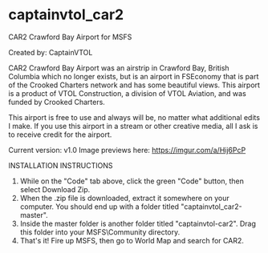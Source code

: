 # captainvtol_car2
CAR2 Crawford Bay Airport for MSFS

Created by: CaptainVTOL

CAR2 Crawford Bay Airport was an airstrip in Crawford Bay, British Columbia which no longer exists, but is an airport in FSEconomy that is part of the Crooked Charters network and has some beautiful views. This airport is a product of VTOL Construction, a division of VTOL Aviation, and was funded by Crooked Charters. 

This airport is free to use and always will be, no matter what additional edits I make. If you use this airport in a stream or other creative media, all I ask is to receive credit for the airport.

Current version: v1.0 Image previews here: https://imgur.com/a/Hij6PcP

INSTALLATION INSTRUCTIONS

1. While on the "Code" tab above, click the green "Code" button, then select Download Zip.
2. When the .zip file is downloaded, extract it somewhere on your computer. You should end up with a folder titled "captainvtol_car2-master".
3. Inside the master folder is another folder titled "captainvtol-car2". Drag this folder into your MSFS\Community directory.
4. That's it! Fire up MSFS, then go to World Map and search for CAR2.
